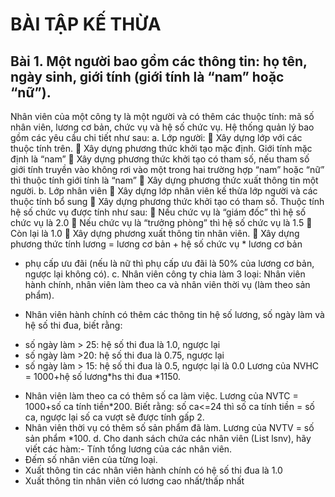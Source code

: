 ﻿# BÀI TẬP KẾ THỪA
## Bài 1. Một người bao gồm các thông tin: họ tên, ngày sinh, giới tính (giới tính là “nam” hoặc “nữ”).
Nhân viên của một công ty là một người và có thêm các thuộc tính: mã số nhân viên,
lương cơ bản, chức vụ và hệ số chức vụ. Hệ thống quản lý bao gồm các yêu cầu chi tiết
như sau:
a. Lớp người:
 Xây dựng lớp với các thuộc tính trên.
 Xây dựng phương thức khởi tạo mặc định. Giới tính mặc định là “nam”
 Xây dựng phương thức khởi tạo có tham số, nếu tham số giới tính truyền vào
không rơi vào một trong hai trường hợp “nam” hoặc “nữ” thì thuộc tính giới tính
là “nam”
 Xây dựng phương thức xuất thông tin một người.
b. Lớp nhân viên
 Xây dựng lớp nhân viên kế thừa lớp người và các thuộc tính bổ sung
 Xây dựng phương thức khởi tạo có tham số. Thuộc tính hệ số chức vụ được tính
như sau:
 Nếu chức vụ là “giám đốc” thì hệ số chức vụ là 2.0
 Nếu chức vụ là “trưởng phòng” thì hệ số chức vụ là 1.5
 Còn lại là 1.0
 Xây dựng phương xuất thông tin nhân viên.
 Xây dựng phương thức tính lương = lương cơ bản + hệ số chức vụ * lương cơ bản
+ phụ cấp ưu đãi (nếu là nữ thì phụ cấp ưu đãi là 50% của lương cơ bản, ngược lại
không có).
c. Nhân viên công ty chia làm 3 loại: Nhân viên hành chính, nhân viên làm theo ca
và nhân viên thời vụ (làm theo sản phẩm).
- Nhân viên hành chính có thêm các thông tin hệ số lương, số ngày làm và hệ số thi
đua, biết rằng:
+ số ngày làm > 25: hệ số thi đua là 1.0, ngược lại
+ số ngày làm >20: hệ số thi đua là 0.75, ngược lại
+ số ngày làm > 15: hệ số thi đua là 0.5, ngược lại là 0.0
Lương của NVHC = 1000+hệ số lương*hs thi đua *1150.
- Nhân viên làm theo ca có thêm số ca làm việc.
Lương của NVTC = 1000+số ca tính tiền*200. Biết rằng: số ca<=24 thì số ca tính
tiền = số ca, ngược lại số ca vượt sẽ được tính gấp 2.
- Nhân viên thời vụ có thêm số sản phẩm đã làm. Lương của NVTV = số sản phẩm
*100.
d. Cho danh sách chứa các nhân viên (List<NV> lsnv), hãy viết các hàm:- Tính tổng lương của các nhân viên.
- Đếm số nhân viên của từng loại.
- Xuất thông tin các nhân viên hành chính có hệ số thi đua là 1.0
- Xuất thông tin nhân viên có lương cao nhất/thấp nhất